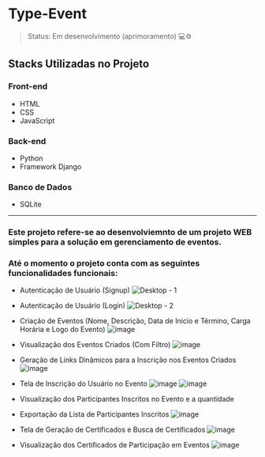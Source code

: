 # Type-Event
>Status: Em desenvolvimento (aprimoramento) 💻⚙️

## Stacks Utilizadas no Projeto
### Front-end
* HTML
* CSS
* JavaScript

### Back-end
* Python
* Framework Django

### Banco de Dados
* SQLite
<hr>

### Este projeto refere-se ao desenvolviemnto de um projeto WEB simples para a solução em gerenciamento de eventos.

### Até o momento o projeto conta com as seguintes funcionalidades funcionais:

* Autenticação de Usuário (Signup)
![Desktop - 1](https://user-images.githubusercontent.com/83191322/232349967-ad3b2162-7703-4be1-84d7-a1ac497bc5ed.png)



* Autenticação de Usuário (Login)
![Desktop - 2](https://user-images.githubusercontent.com/83191322/232350054-a6194961-8602-4dd3-81b2-9177be133681.png)



* Criação de Eventos (Nome, Descrição, Data de Inicio e Término, Carga Horária e Logo do Evento)
![image](https://user-images.githubusercontent.com/83191322/232350679-8d635076-1023-4558-aa82-11b354833bf5.png)



* Visualização dos Eventos Criados (Com Filtro)
![image](https://user-images.githubusercontent.com/83191322/232350739-c72149ba-9d9c-4955-81e2-804849b9d14f.png)



* Geração de Links Dinâmicos para a Inscrição nos Eventos Criados
![image](https://user-images.githubusercontent.com/83191322/232350996-d2c9796d-2da6-4d7d-a2de-7f5e2c680d94.png)



* Tela de Inscrição do Usuário no Evento
![image](https://user-images.githubusercontent.com/83191322/232351066-91703005-c144-4b7a-99b4-ab73bdb9deda.png)
![image](https://user-images.githubusercontent.com/83191322/232351092-63557ff7-9897-4e33-a880-6574e9eaaac2.png)



* Visualização dos Participantes Inscritos no Evento e a quantidade
* Exportação da Lista de Participantes Inscritos
![image](https://user-images.githubusercontent.com/83191322/232351442-5e88c166-c258-4ca5-911d-06eabecbe52a.png)



* Tela de Geração de Certificados e Busca de Certificados
![image](https://user-images.githubusercontent.com/83191322/232351504-a394dde0-3ff0-486e-966a-078daa35fccc.png)



* Visualização dos Certificados de Participação em Eventos
![image](https://user-images.githubusercontent.com/83191322/232351531-d6a72f63-b4e9-4523-8e3b-f9c89087560d.png)




